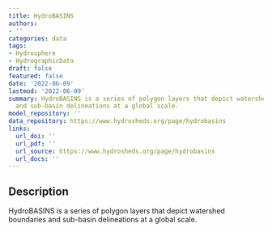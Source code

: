 ```yaml
---
title: HydroBASINS
authors:
- ''
categories: data
tags:
- Hydrosphere
- HydrographicData
draft: false
featured: false
date: '2022-06-09'
lastmod: '2022-06-09'
summary: HydroBASINS is a series of polygon layers that depict watershed boundaries
  and sub-basin delineations at a global scale.
model_repository: ''
data_repository: https://www.hydrosheds.org/page/hydrobasins
links:
  url_doi: ''
  url_pdf: ''
  url_source: https://www.hydrosheds.org/page/hydrobasins
  url_docs: ''
---
```


## Description

HydroBASINS is a series of polygon layers that depict watershed boundaries and sub-basin delineations at a global scale.

